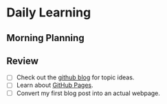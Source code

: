 # Daily Learning

## Morning Planning
## Review

- [ ] Check out the [github blog](https://github.blog) for topic ideas.
- [ ] Learn about [GitHub Pages](https://skills.github.com/#first-day-on-github).
- [ ] Convert my first blog post into an actual webpage.
